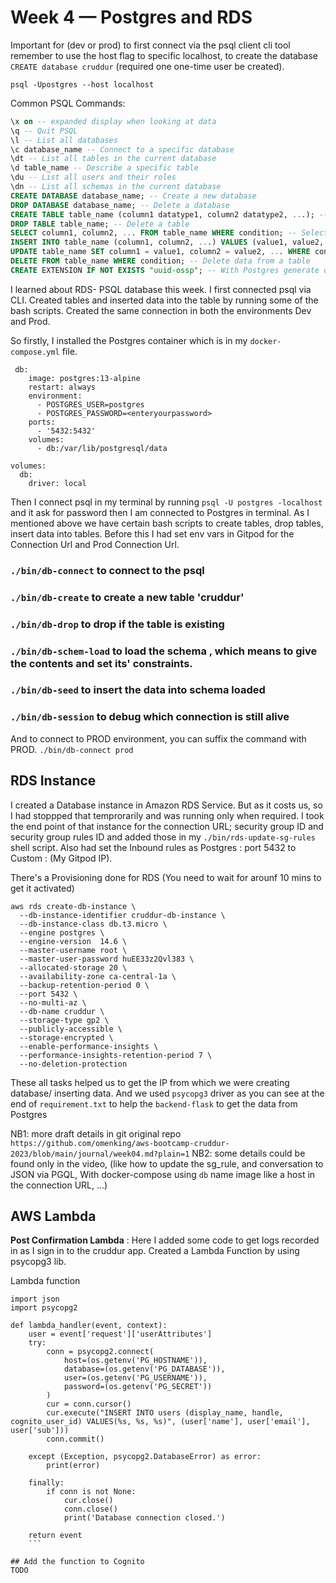# Week 4 — Postgres and RDS

Important for (dev or prod) to first connect via the psql client cli tool remember to use the host flag to specific localhost, to create the database `CREATE database cruddur` (required one one-time user be created).

```
psql -Upostgres --host localhost
```

Common PSQL Commands:
```sql
\x on -- expanded display when looking at data
\q -- Quit PSQL
\l -- List all databases
\c database_name -- Connect to a specific database
\dt -- List all tables in the current database
\d table_name -- Describe a specific table
\du -- List all users and their roles
\dn -- List all schemas in the current database
CREATE DATABASE database_name; -- Create a new database
DROP DATABASE database_name; -- Delete a database
CREATE TABLE table_name (column1 datatype1, column2 datatype2, ...); -- Create a new table
DROP TABLE table_name; -- Delete a table
SELECT column1, column2, ... FROM table_name WHERE condition; -- Select data from a table
INSERT INTO table_name (column1, column2, ...) VALUES (value1, value2, ...); -- Insert data into a table
UPDATE table_name SET column1 = value1, column2 = value2, ... WHERE condition; -- Update data in a table
DELETE FROM table_name WHERE condition; -- Delete data from a table
CREATE EXTENSION IF NOT EXISTS "uuid-ossp"; -- With Postgres generate out UUIDs 
```

I learned about RDS- PSQL database this week. I first connected psql via CLI. Created tables and inserted data into the table by running some of the bash scripts. Created the same connection in both the environments Dev and Prod.

So firstly, I installed the Postgres container which is in my `docker-compose.yml` file.

```
 db:
    image: postgres:13-alpine
    restart: always
    environment:
      - POSTGRES_USER=postgres
      - POSTGRES_PASSWORD=<enteryourpassword>
    ports:
      - '5432:5432'
    volumes: 
      - db:/var/lib/postgresql/data

volumes:
  db:
    driver: local
```

Then I connect psql in my terminal by running `psql -U postgres -localhost` and it ask for password then I am connected to Postgres in terminal.
As I mentioned above we have certain bash scripts to create tables, drop tables, insert data into tables. Before this I had set env vars in Gitpod for the Connection Url and Prod Connection Url.
### `./bin/db-connect` to connect to the psql 
### `./bin/db-create` to create a new table 'cruddur'
### `./bin/db-drop` to drop if the table is existing
### `./bin/db-schem-load` to load the schema , which means to give the contents and set its' constraints.
### `./bin/db-seed` to insert the data into schema loaded
### `./bin/db-session` to debug which connection is still alive
And to connect to PROD environment, you can suffix the command with PROD. `./bin/db-connect prod`


## RDS Instance
I created a Database instance in Amazon RDS Service. But as it costs us, so I had stoppped that temprorarily and was running only when required. I took the end point of that instance for the connection URL; security group ID and security group rules ID and added those in my `./bin/rds-update-sg-rules` shell script. Also had set the Inbound rules as Postgres : port 5432 to Custom : (My Gitpod IP).

There's a Provisioning done for RDS (You need to wait for arounf 10 mins to get it activated)
```
aws rds create-db-instance \
  --db-instance-identifier cruddur-db-instance \
  --db-instance-class db.t3.micro \
  --engine postgres \
  --engine-version  14.6 \
  --master-username root \
  --master-user-password huEE33z2Qvl383 \
  --allocated-storage 20 \
  --availability-zone ca-central-1a \
  --backup-retention-period 0 \
  --port 5432 \
  --no-multi-az \
  --db-name cruddur \
  --storage-type gp2 \
  --publicly-accessible \
  --storage-encrypted \
  --enable-performance-insights \
  --performance-insights-retention-period 7 \
  --no-deletion-protection
```

These all tasks helped us to get the IP from which we were creating database/ inserting data. And we used `psycopg3` driver as you can see at the end of `requirement.txt` to help the `backend-flask` to get the data from Postgres  

NB1: more draft details in git original repo `https://github.com/omenking/aws-bootcamp-cruddur-2023/blob/main/journal/week04.md?plain=1`
NB2: some details could be found only in the video, (like how to update the sg_rule, and conversation to JSON via PGQL, With docker-compose using `db` name image like a host in the connection URL, ...)


## AWS Lambda
**Post Confirmation Lambda** : Here I added some code to get logs recorded in as I sign in to the cruddur app. Created a Lambda Function by using psycopg3 lib.

Lambda function
```
import json
import psycopg2

def lambda_handler(event, context):
    user = event['request']['userAttributes']
    try:
        conn = psycopg2.connect(
            host=(os.getenv('PG_HOSTNAME')),
            database=(os.getenv('PG_DATABASE')),
            user=(os.getenv('PG_USERNAME')),
            password=(os.getenv('PG_SECRET'))
        )
        cur = conn.cursor()
        cur.execute("INSERT INTO users (display_name, handle, cognito_user_id) VALUES(%s, %s, %s)", (user['name'], user['email'], user['sub']))
        conn.commit() 

    except (Exception, psycopg2.DatabaseError) as error:
        print(error)
        
    finally:
        if conn is not None:
            cur.close()
            conn.close()
            print('Database connection closed.')

    return event
    ```

## Add the function to Cognito
TODO
